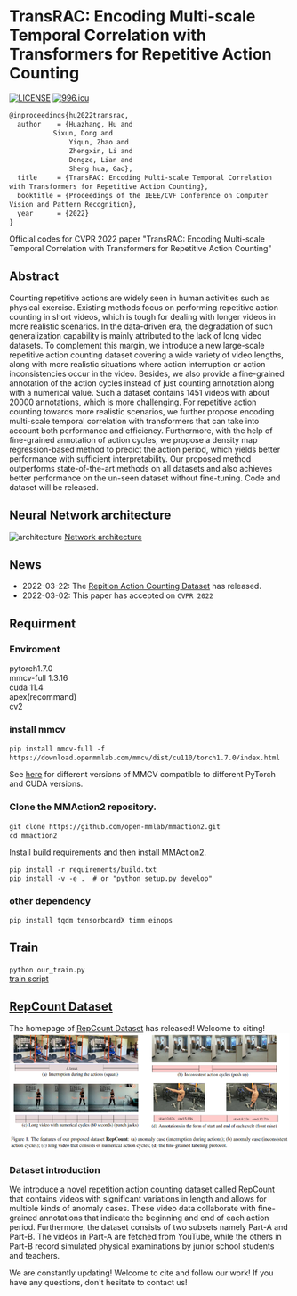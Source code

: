 # TransRAC: Encoding Multi-scale Temporal Correlation with Transformers for Repetitive Action Counting
[![LICENSE](https://img.shields.io/badge/license-Anti%20996-blue.svg)](https://github.com/996icu/996.ICU/blob/master/LICENSE)
[![996.icu](https://img.shields.io/badge/link-996.icu-red.svg)](https://996.icu)
```
@inproceedings{hu2022transrac,
  author    = {Huazhang, Hu and
	       Sixun, Dong and
               Yiqun, Zhao and
               Zhengxin, Li and
               Dongze, Lian and
               Sheng hua, Gao},
  title     = {TransRAC: Encoding Multi-scale Temporal Correlation with Transformers for Repetitive Action Counting},
  booktitle = {Proceedings of the IEEE/CVF Conference on Computer Vision and Pattern Recognition},
  year      = {2022}
}
```
Official codes for CVPR 2022 paper "TransRAC: Encoding Multi-scale Temporal Correlation with Transformers for Repetitive Action Counting"
## Abstract 
Counting repetitive actions are widely seen in human activities such as physical exercise. Existing methods focus on performing repetitive action counting in short videos, which is tough for dealing with longer videos in more realistic scenarios. In the data-driven era, the degradation of such generalization capability is mainly attributed to the lack of long video datasets. To complement this margin, we introduce a new large-scale repetitive action counting dataset covering a wide variety of video lengths, along with more realistic situations where action interruption or action inconsistencies occur in the video. Besides, we also provide a fine-grained annotation of the action cycles instead of just counting annotation along with a numerical value. Such a dataset contains 1451 videos with about 20000 annotations, which is more challenging. For repetitive action counting towards more realistic scenarios, we further propose encoding multi-scale temporal correlation with transformers that can take into account both performance and efficiency. Furthermore, with the help of fine-grained annotation of action cycles, we propose a density map regression-based method to predict the action period, which yields better performance with sufficient interpretability. Our proposed method outperforms state-of-the-art methods on all datasets and also achieves better performance on the un-seen dataset without fine-tuning. Code and dataset will be released. 

## Neural Network architecture 
![architecture](https://github.com/SvipRepetitionCounting/SVIP_Counting/blob/hhz/figures/TransRAC_architecture.png)
[Network architecture](https://github.com/SvipRepetitionCounting/SVIP_Counting/blob/hhz/TransRAC.py)  

## News
- 2022-03-22: The [Repition Action Counting Dataset](https://svip-lab.github.io/dataset/RepCount_dataset.html) has released. 
- 2022-03-02: This paper has accepted on `CVPR 2022`


## Requirment 

### Enviroment
pytorch1.7.0  
mmcv-full 1.3.16  
cuda 11.4  
apex(recommand)  
cv2

### install mmcv
```shell
pip install mmcv-full -f https://download.openmmlab.com/mmcv/dist/cu110/torch1.7.0/index.html  
```  
See [here](https://github.com/open-mmlab/mmcv#installation) for different versions of MMCV compatible to different PyTorch and CUDA versions.  

### Clone the MMAction2 repository.
```shell
git clone https://github.com/open-mmlab/mmaction2.git
cd mmaction2
```
Install build requirements and then install MMAction2.
```shell
pip install -r requirements/build.txt
pip install -v -e .  # or "python setup.py develop"
```

### other dependency
```
pip install tqdm tensorboardX timm einops

```
## Train   
` python our_train.py `  
[train script](https://github.com/SvipRepetitionCounting/SVIP_Counting/blob/hhz/our_train.py)    

## [RepCount Dataset](https://svip-lab.github.io/dataset/RepCount_dataset.html)  
The homepage of [RepCount Dataset](https://svip-lab.github.io/dataset/RepCount_dataset.html) has released! Welcome to citing! 
![RepCount](https://github.com/svip-lab/svip-lab.github.io/blob/master/img/dataset/RepCount_dataset/1.jpg)
### Dataset introduction  
We introduce a novel repetition action counting dataset called RepCount that contains videos with significant variations in length and allows for multiple kinds of anomaly cases. These video data collaborate with fine-grained annotations that indicate the beginning and end of each action period. Furthermore, the dataset consists of two subsets namely Part-A and Part-B. The videos in Part-A are fetched from YouTube, while the others in Part-B record simulated physical examinations by junior school students and teachers.   


We are constantly updating! 
Welcome to cite and follow our work!
If you have any questions, don't hesitate to contact us!
 






